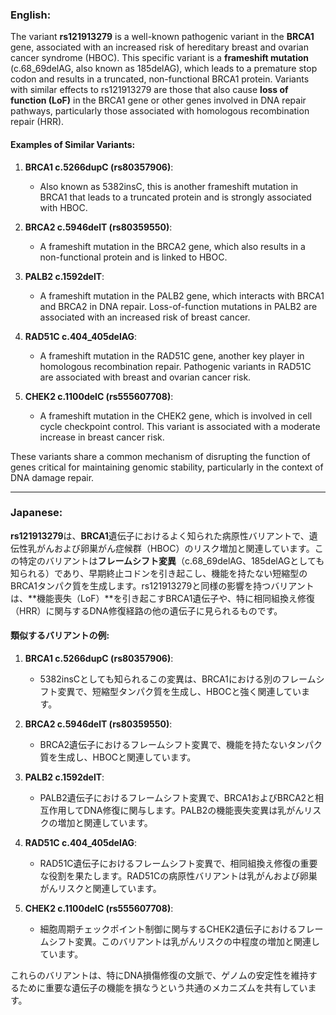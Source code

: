 ### English:
The variant **rs121913279** is a well-known pathogenic variant in the **BRCA1** gene, associated with an increased risk of hereditary breast and ovarian cancer syndrome (HBOC). This specific variant is a **frameshift mutation** (c.68_69delAG, also known as 185delAG), which leads to a premature stop codon and results in a truncated, non-functional BRCA1 protein. Variants with similar effects to rs121913279 are those that also cause **loss of function (LoF)** in the BRCA1 gene or other genes involved in DNA repair pathways, particularly those associated with homologous recombination repair (HRR).

#### Examples of Similar Variants:
1. **BRCA1 c.5266dupC (rs80357906)**:
   - Also known as 5382insC, this is another frameshift mutation in BRCA1 that leads to a truncated protein and is strongly associated with HBOC.

2. **BRCA2 c.5946delT (rs80359550)**:
   - A frameshift mutation in the BRCA2 gene, which also results in a non-functional protein and is linked to HBOC.

3. **PALB2 c.1592delT**:
   - A frameshift mutation in the PALB2 gene, which interacts with BRCA1 and BRCA2 in DNA repair. Loss-of-function mutations in PALB2 are associated with an increased risk of breast cancer.

4. **RAD51C c.404_405delAG**:
   - A frameshift mutation in the RAD51C gene, another key player in homologous recombination repair. Pathogenic variants in RAD51C are associated with breast and ovarian cancer risk.

5. **CHEK2 c.1100delC (rs555607708)**:
   - A frameshift mutation in the CHEK2 gene, which is involved in cell cycle checkpoint control. This variant is associated with a moderate increase in breast cancer risk.

These variants share a common mechanism of disrupting the function of genes critical for maintaining genomic stability, particularly in the context of DNA damage repair.

---

### Japanese:
**rs121913279**は、**BRCA1**遺伝子におけるよく知られた病原性バリアントで、遺伝性乳がんおよび卵巣がん症候群（HBOC）のリスク増加と関連しています。この特定のバリアントは**フレームシフト変異**（c.68_69delAG、185delAGとしても知られる）であり、早期終止コドンを引き起こし、機能を持たない短縮型のBRCA1タンパク質を生成します。rs121913279と同様の影響を持つバリアントは、**機能喪失（LoF）**を引き起こすBRCA1遺伝子や、特に相同組換え修復（HRR）に関与するDNA修復経路の他の遺伝子に見られるものです。

#### 類似するバリアントの例:
1. **BRCA1 c.5266dupC (rs80357906)**:
   - 5382insCとしても知られるこの変異は、BRCA1における別のフレームシフト変異で、短縮型タンパク質を生成し、HBOCと強く関連しています。

2. **BRCA2 c.5946delT (rs80359550)**:
   - BRCA2遺伝子におけるフレームシフト変異で、機能を持たないタンパク質を生成し、HBOCと関連しています。

3. **PALB2 c.1592delT**:
   - PALB2遺伝子におけるフレームシフト変異で、BRCA1およびBRCA2と相互作用してDNA修復に関与します。PALB2の機能喪失変異は乳がんリスクの増加と関連しています。

4. **RAD51C c.404_405delAG**:
   - RAD51C遺伝子におけるフレームシフト変異で、相同組換え修復の重要な役割を果たします。RAD51Cの病原性バリアントは乳がんおよび卵巣がんリスクと関連しています。

5. **CHEK2 c.1100delC (rs555607708)**:
   - 細胞周期チェックポイント制御に関与するCHEK2遺伝子におけるフレームシフト変異。このバリアントは乳がんリスクの中程度の増加と関連しています。

これらのバリアントは、特にDNA損傷修復の文脈で、ゲノムの安定性を維持するために重要な遺伝子の機能を損なうという共通のメカニズムを共有しています。